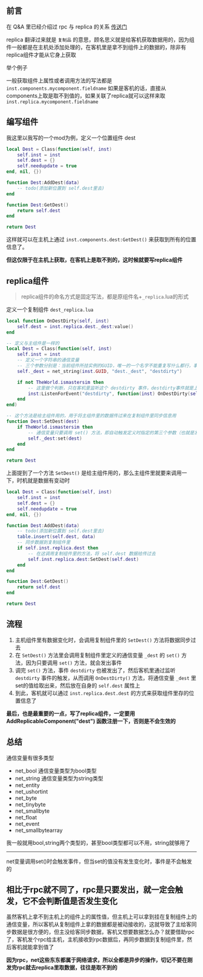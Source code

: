 ## 前言

在 Q&A 里已经介绍过 rpc 与 replica 的关系 [传送门](https://atjiu.github.io/dstmod-tutorial/#/qa?id=%e4%bb%a5replica%e7%bb%93%e5%b0%be%e7%9a%84%e7%bb%84%e4%bb%b6%e4%b8%8erpc%e6%9c%89%e4%bb%80%e4%b9%88%e5%8c%ba%e5%88%ab)

replica 翻译过来就是 `复制品` 的意思，顾名思义就是给客机获取数据用的，因为组件一般都是在主机处添加处理的，在客机里是拿不到组件上的数据的，除非有replica组件才能从它身上获取

举个例子

一般获取组件上属性或者调用方法的写法都是 `inst.components.mycomponent.fieldname` 如果是客机的话，直接从components上取是取不到值的，如果关联了replica就可以这样来取 `inst.replica.mycomponent.fieldname`

## 编写组件

我这里以我写的一个mod为例，定义一个位置组件 dest

```lua
local Dest = Class(function(self, inst)
    self.inst = inst
    self.dest = {}
    self.needupdate = true
end, nil, {})

function Dest:AddDest(data)
    -- todo(添加新位置到 self.dest里去)
end

function Dest:GetDest()
    return self.dest
end

return Dest
```

这样就可以在主机上通过 `inst.components.dest:GetDest()` 来获取到所有的位置信息了。

**但这仅限于在主机上获取，在客机上是取不到的，这时候就要写replica组件**

## replica组件

> replica组件的命名方式是固定写法，都是原组件名+`_replica`.lua的形式

定义一个复制组件 `dest_replica.lua`

```lua
local function OnDestDirty(self, inst)
    self.dest = inst.replica.dest._dest:value()
end

-- 定义与主组件是一样的
local Dest = Class(function(self, inst)
    self.inst = inst
    -- 定义一个字符串的通信变量
    -- 三个参数分别是：当前组件所挂实例的GUID，唯一的一个名字不能重复写什么都行，事件名
    self._dest = net_string(inst.GUID, "dest._dest", "destdirty")

    if not TheWorld.ismastersim then
        -- 这里做个判断，只在客机里监听这个 destdirty 事件，destdirty事件就是上面定义的字符串通信变量的事件名
        inst:ListenForEvent("destdirty", function(inst) OnDestDirty(self, inst) end)
    end
end)

-- 这个方法是给主组件用的，用于将主组件里的数据传过来在复制组件里同步信息用
function Dest:SetDest(dest)
    if TheWorld.ismastersim then
        -- 通信变量只要调用 set() 方法，即自动触发定义时指定的第三个参数（也就是发一个事件出去）
        self._dest:set(dest)
    end
end

return Dest
```

上面提到了一个方法 `SetDest()` 是给主组件用的，那么主组件里就要来调用一下，时机就是数据有变动时

```lua
local Dest = Class(function(self, inst)
    self.inst = inst
    self.dest = {}
    self.needupdate = true
end, nil, {})

function Dest:AddDest(data)
    -- todo(添加新位置到 self.dest里去)
    table.insert(self.dest, data)
    -- 同步数据到复制组件里
    if self.inst.replica.dest then
        -- 在这调用复制组件里的方法，将 self.dest 数据给传过去
        self.inst.replica.dest:SetDest(self.dest)
    end
end

function Dest:GetDest()
    return self.dest
end

return Dest
```

## 流程

1. 主机组件里有数据变化时，会调用复制组件里的 `SetDest()` 方法将数据同步过去
2. 在 `SetDest()` 方法里会调用复制组件里定义的通信变量 `_dest` 的 `set()` 方法，因为只要调用 `set()` 方法，就会发出事件
3. 调完 `set()` 方法，事件 `destdirty` 也被发出了，然后客机里通过监听 `destdirty` 事件的触发，从而调用 `OnDestDirty()` 方法，将通信变量 `_dest` 里set的值给取出来，然后放在自身的 `self.dest` 属性上
4. 到此，客机就可以通过 `inst.replica.dest.dest` 的方式来获取组件里存的位置信息了

**最后，也是最重要的一点，写了replica组件，一定要用 AddReplicableComponent("dest") 函数注册一下，否则是不会生效的**

## 总结

通信变量有很多类型

- net_bool            通信变量类型为bool类型
- net_string          通信变量类型为string类型
- net_entity
- net_ushortint
- net_byte
- net_tinybyte
- net_smallbyte
- net_float
- net_event
- net_smallbytearray

我一般就用bool,string两个类型的，甚至bool类型都可以不用，string就够用了

---
net变量调用set()时会触发事件，但当set的值没有发生变化时，事件是不会触发的

相比于rpc就不同了，rpc是只要发出，就一定会触发，它不会判断值是否发生变化
---

虽然客机上拿不到主机上的组件上的属性值，但主机上可以拿到挂在复制组件上的通信变量，所以客机从复制组件上拿的数据都是被动接收的，这就导致了主给客同步数据是很方便的，但主没给客同步数据，客机又想要数据怎么办？就要借助rpc了，客机发个rpc给主机，主机接收到rpc数据后，再同步数据到复制组件里，然后客机就能拿到值了

**因为rpc，net这些东东都属于网络请求，所以全都是异步的操作，切记不要在刚发完rpc就去replica里取数据，往往是取不到的**
